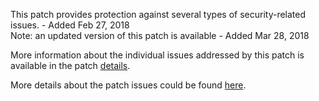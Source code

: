 This patch provides protection against several types of security-related issues. - Added Feb 27, 2018  
Note: an updated version of this patch is available - Added Mar 28, 2018

More information about the individual issues addressed by this patch is available in the patch [details](https://magento.com/security/patches/supee-10570).

More details about the patch issues could be found [here](https://magento.stackexchange.com/questions/215292/security-patch-supee-10570-possible-issues).
